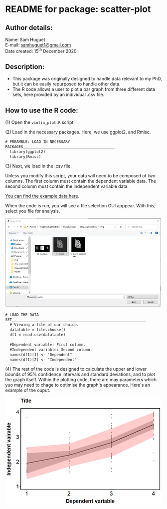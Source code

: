 # README for package: scatter-plot

## Author details: 
Name: Sam Huguet  
E-mail: samhuguet1@gmail.com  
Date created: 15<sup>th</sup> December 2020

## Description: 
- This package was originally designed to handle data relevant to my PhD, but it can be easily repurposed to handle other data. 
- The R code allows a user to plot a bar graph from three different data sets, here provided by an individual .csv file. 

## How to use the R code: 

(1) Open the ```violin_plot.R``` script. 

(2) Load in the necessary packages. Here, we use ggplot2, and Rmisc.
```
# PREAMBLE: LOAD IN NECESSARY PACKAGES_________________________________________
  library(ggplot2)
  library(Rmisc)
```
(3) Next, we load in the .csv file. 

Unless you modify this script, your data will need to be composed of two columns. The first column must contain the dependent variable data. The second column must contain the independent variable data. 

[You can find the example data here](https://github.com/SamHSoftware/R-Graphing-And-Statistics/tree/master/scatter-plot/data).  

When the code is run, you will see a file selection GUI apppear. With this, select you file for analysis.

<img src="https://github.com/SamHSoftware/R-Graphing-And-Statistics/blob/master/scatter-plot/img/File%20selection.PNG?raw=true" alt="File selection GUI" width="500"/>  

```
# LOAD THE DATA SET____________________________________________________________
  # Viewing a file of our choice. 
  datatable = file.choose()
  df1 = read.csv(datatable)
  
  #Dependent variable: First column. 
  #Independent variable: Second column. 
  names(df1)[1] <- "Dependent"
  names(df1)[2] <- "Independent"
```

(4) The rest of the code is designed to calculate the upper and lower bounds of 95% confidence intervals and standard deviations, and to plot the graph itself. Within the plotting code, there are may parameters which yuo may need to chage to optimise the graph's appearance. Here's an example of the ouput. 

<img src="https://github.com/SamHSoftware/R-Graphing-And-Statistics/blob/master/scatter-plot/img/scatter_plot.PNG?raw=true" alt="The scatter plot" width="500"/>  